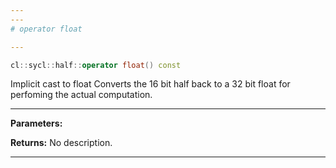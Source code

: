 ```yaml
---
---
# operator float

---
```


```cpp
cl::sycl::half::operator float() const
```


Implicit cast to float Converts the 16 bit half back to a 32 bit float for perfoming the actual computation. 


---
**Parameters:**

**Returns:** No description.

---
